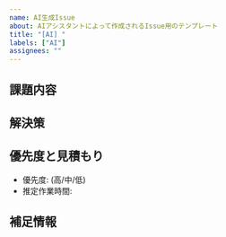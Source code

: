 ```yaml
---
name: AI生成Issue
about: AIアシスタントによって作成されるIssue用のテンプレート
title: "[AI] "
labels: ["AI"]
assignees: ""
---
```


## 課題内容
<!-- 現状の問題点と、それによる影響について説明してください -->

## 解決策
<!-- 提案される具体的な解決方法を記載してください -->

## 優先度と見積もり

- 優先度: (高/中/低)
- 推定作業時間:

## 補足情報
<!-- 参考情報やコードサンプルなど、必要に応じて記載してください -->
